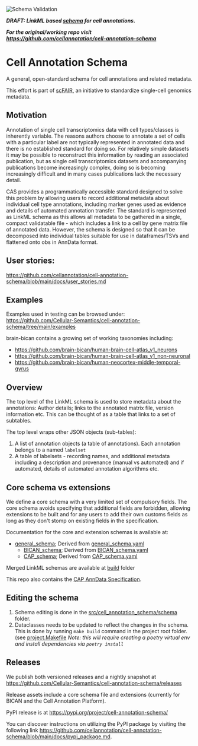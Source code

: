 ![Schema Validation](https://github.com/Cellular-Semantics/cell-annotation-schema/actions/workflows/schema_validator.yaml/badge.svg?branch=main)

**_DRAFT: LinkML based [schema](https://cellular-semantics.github.io/cell-annotation-schema/) for cell annotations._**

**_For the original/working repo visit https://github.com/cellannotation/cell-annotation-schema_**



# Cell Annotation Schema

A general, open-standard schema for cell annotations and related metadata.

This effort is part of [scFAIR](https://sc-fair.org/), an initiative to standardize single-cell genomics metadata.

## Motivation

Annotation of single cell transcriptomics data with cell types/classes is inherently variable. The reasons authors choose to annotate a set of cells with a particular label are not typically represented in annotated data and there is no established standard for doing so.  For relatively simple datasets it may be possible to reconstruct this information by reading an associated publication, but as single cell transcriptomics datasets and accompanying publications become increasingly complex, doing so is becoming increasingly difficult and in many cases publications lack the necessary detail.

CAS provides a programmatically accessible standard designed to solve this problem by allowing users to record additional metadata about individual cell type annotations, including marker genes used as evidence and details of automated annotation transfer.  The standard is represented as LinkML schema as this allows all metadata to be gathered in a single, compact validatable file - which includes a link to a cell by gene matrix file of annotated data. However, the schema is designed so that it can be decomposed into individual tables suitable for use in dataframes/TSVs and flattened onto obs in AnnData format.

## User stories: 

https://github.com/cellannotation/cell-annotation-schema/blob/main/docs/user_stories.md

## Examples

Examples used in testing can be browsed under: https://github.com/Cellular-Semantics/cell-annotation-schema/tree/main/examples

brain-bican contains a growing set of working taxonomies including: 

- https://github.com/brain-bican/human-brain-cell-atlas_v1_neurons
- https://github.com/brain-bican/human-brain-cell-atlas_v1_non-neuronal
- https://github.com/brain-bican/human-neocortex-middle-temporal-gyrus

## Overview

The top level of the LinkML schema is used to store metadata about the annotations: Author details; links to the annotated matrix file, version information etc.  This can be thought of as a table that links to a set of subtables.

The top level wraps other JSON objects (sub-tables):

1. A list of annotation objects (a table of annotations). Each annotation belongs to a named `labelset`
2. A table of labelsets - recording names, and additional metadata including a description and provenance (manual vs automated) and if automated, details of automated annotation algorithms etc.

## Core schema vs extensions

We define a core schema with a very limited set of compulsory fields.  The core schema avoids specifying that additional fields are forbidden, allowing extensions to be built and for any users to add their own customs fields as long as they don't stomp on existing fields in the specification. 

Documentation for the core and extension schemas is available at:

- [general_schema](https://cellular-semantics.github.io/cell-annotation-schema/); Derived from [general_schema.yaml](https://github.com/Cellular-Semantics/cell-annotation-schema/blob/main/src/cell_annotation_schema/schema/cell_annotation_schema.yaml)
  - [BICAN_schema](https://cellular-semantics.github.io/cell-annotation-schema/bican/); Derived from [BICAN_schema.yaml](https://github.com/Cellular-Semantics/cell-annotation-schema/blob/main/src/cell_annotation_schema/schema/BICAN/BICAN_schema.yaml)
  - [CAP_schema](https://cellular-semantics.github.io/cell-annotation-schema/cap/); Derived from [CAP_schema.yaml](https://github.com/Cellular-Semantics/cell-annotation-schema/blob/main/src/cell_annotation_schema/schema/cell_annotation_schema.yaml)

Merged LinkML schemas are available at [build](https://github.com/Cellular-Semantics/cell-annotation-schema/tree/main/build) folder

This repo also contains the [CAP AnnData Specification](https://github.com/cellannotation/cell-annotation-schema/blob/main/docs/cap_anndata_schema.md). 

## Editing the schema

1. Schema editing is done in the [src/cell_annotation_schema/schema](src/cell_annotation_schema/schema) folder.
2. Dataclasses needs to be updated to reflect the changes in the schema. This is done by running `make build` command in the project root folder. (see [project.Makefile](project.Makefile)
_Note: this will require creating a poetry virtual env and install dependencies via `poetry install`_

## Releases

We publish both versioned releases and a nightly snapshot at https://github.com/Cellular-Semantics/cell-annotation-schema/releases

Release assets include a core schema file and extensions (currently for BICAN and the Cell Annotation Platform).

PyPI release is at https://pypi.org/project/cell-annotation-schema/

You can discover instructions on utilizing the PyPI package by visiting the following link https://github.com/cellannotation/cell-annotation-schema/blob/main/docs/pypi_package.md.
